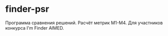 # finder-psr
Программа сравнения решений. Расчёт метрик М1-М4. Для участников конкурса I'm Finder AIMED.
